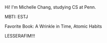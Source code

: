 Hi!
I'm Michelle Chang, studying CS at Penn. 

MBTI: ESTJ

Favorite Book: A Wrinkle in Time, Atomic Habits

LESSERAFIM!!!
